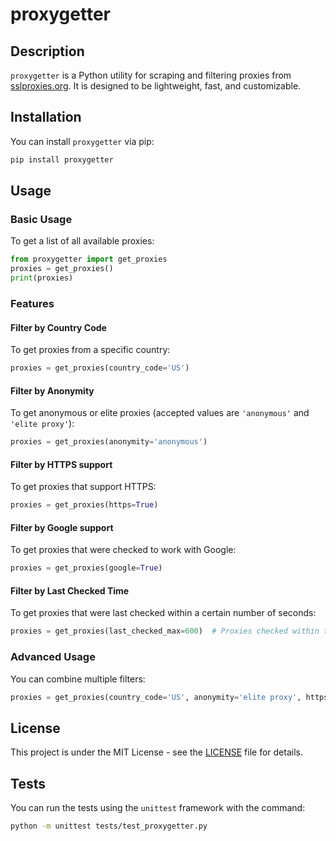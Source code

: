 # proxygetter

## Description

`proxygetter` is a Python utility for scraping and filtering proxies from [sslproxies.org](https://www.sslproxies.org/). It is designed to be lightweight, fast, and customizable.

## Installation

You can install `proxygetter` via pip:

```bash
pip install proxygetter
```

## Usage

### Basic Usage

To get a list of all available proxies:

```python
from proxygetter import get_proxies
proxies = get_proxies()
print(proxies)
```

### Features

#### Filter by Country Code

To get proxies from a specific country:

```python
proxies = get_proxies(country_code='US')
```

#### Filter by Anonymity

To get anonymous or elite proxies (accepted values are `'anonymous'` and `'elite proxy'`):

```python
proxies = get_proxies(anonymity='anonymous')
```

#### Filter by HTTPS support

To get proxies that support HTTPS:

```python
proxies = get_proxies(https=True)
```

#### Filter by Google support

To get proxies that were checked to work with Google:

```python
proxies = get_proxies(google=True)
```

#### Filter by Last Checked Time

To get proxies that were last checked within a certain number of seconds:

```python
proxies = get_proxies(last_checked_max=600)  # Proxies checked within the last 10 minutes
```

### Advanced Usage

You can combine multiple filters:

```python
proxies = get_proxies(country_code='US', anonymity='elite proxy', https=True, google=True, last_checked_max=600)
```

## License

This project is under the MIT License - see the [LICENSE](LICENSE) file for details.

## Tests

You can run the tests using the `unittest` framework with the command:

```bash
python -m unittest tests/test_proxygetter.py
```